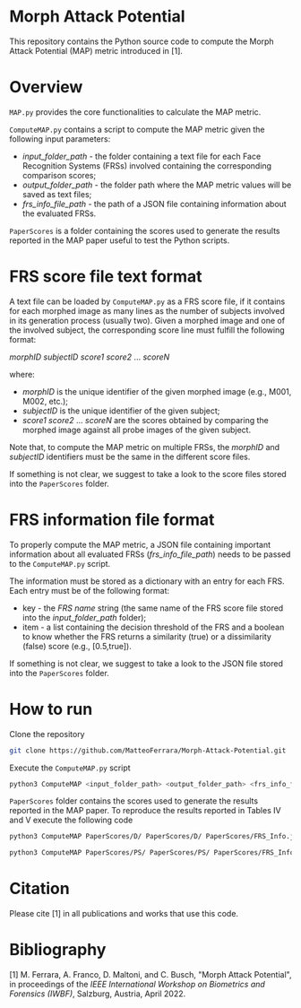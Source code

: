 # Morph Attack Potential
This repository contains the Python source code to compute the Morph Attack Potential (MAP) metric introduced in [1].

# Overview
`MAP.py` provides the core functionalities to calculate the MAP metric.

`ComputeMAP.py` contains a script to compute the MAP metric given the following input parameters:
- *input_folder_path* - the folder containing a text file for each Face Recognition Systems (FRSs) involved containing the corresponding comparison scores;
- *output_folder_path* - the folder path where the MAP metric values will be saved as text files;
- *frs_info_file_path* - the path of a JSON file containing information about the evaluated FRSs.

`PaperScores` is a folder containing the scores used to generate the results reported in the MAP paper useful to test the Python scripts.

# FRS score file text format

A text file can be loaded by `ComputeMAP.py` as a FRS score file, if it contains for each morphed image as many lines as the number of subjects involved in its generation process (usually two). Given a morphed image and one of the involved subject, the corresponding score line must fulfill the following format:

*morphID* *subjectID* *score1* *score2* ... *scoreN*

where:
 - *morphID* is the unique identifier of the given morphed image (e.g., M001, M002, etc.);
 - *subjectID* is the unique identifier of the given subject;
 - *score1* *score2* ... *scoreN* are the scores obtained by comparing the morphed image against all probe images of the given subject.

Note that, to compute the MAP metric on multiple FRSs, the *morphID* and *subjectID* identifiers must be the same in the different score files.

If something is not clear, we suggest to take a look to the score files stored into the `PaperScores` folder.

# FRS information file format

To properly compute the MAP metric, a JSON file containing important information about all evaluated FRSs (*frs_info_file_path*) needs to be passed to the `ComputeMAP.py` script. 

The information must be stored as a dictionary with an entry for each FRS. Each entry must be of the following format:
- key - the *FRS name* string (the same name of the FRS score file stored into the *input_folder_path* folder);
- item - a list containing the decision threshold of the FRS and a boolean to know whether the FRS returns a similarity (true) or a dissimilarity (false) score (e.g., [0.5,true]).

If something is not clear, we suggest to take a look to the JSON file stored into the `PaperScores` folder.

# How to run
Clone the repository
```bash
git clone https://github.com/MatteoFerrara/Morph-Attack-Potential.git
 ```   
Execute the `ComputeMAP.py` script
```bash
python3 ComputeMAP <input_folder_path> <output_folder_path> <frs_info_file_path>
 ```
`PaperScores` folder contains the scores used to generate the results reported in the MAP paper. To reproduce the results reported in Tables IV and V execute the following code
```bash
python3 ComputeMAP PaperScores/D/ PaperScores/D/ PaperScores/FRS_Info.json
 ```
 ```bash
python3 ComputeMAP PaperScores/PS/ PaperScores/PS/ PaperScores/FRS_Info.json
 ```
# Citation
Please cite [1] in all publications and works that use this code.

# Bibliography
[1] M. Ferrara, A. Franco, D. Maltoni, and C. Busch, "Morph Attack Potential", in proceedings of the *IEEE International Workshop on Biometrics and Forensics (IWBF)*, Salzburg, Austria, April 2022.
